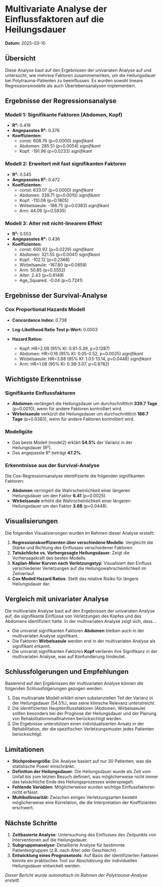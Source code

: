 # Multivariate Analyse der Einflussfaktoren auf die Heilungsdauer

**Datum:** 2025-03-10

## Übersicht

Diese Analyse baut auf den Ergebnissen der univariaten Analyse auf und untersucht, wie mehrere Faktoren zusammenwirken, um die Heilungsdauer bei Polytrauma-Patienten zu beeinflussen. Es wurden sowohl lineare Regressionsmodelle als auch Überlebensanalysen implementiert.

## Ergebnisse der Regressionsanalyse

### Modell 1: Signifikante Faktoren (Abdomen, Kopf)

- **R²:** 0.419
- **Angepasstes R²:** 0.376
- **Koeffizienten:**
  - const: 608.76 (p=0.0000) *signifikant*
  - Abdomen: 285.51 (p=0.0054) *signifikant*
  - Kopf: -191.96 (p=0.0233) *signifikant*

### Modell 2: Erweitert mit fast signifikanten Faktoren

- **R²:** 0.545
- **Angepasstes R²:** 0.472
- **Koeffizienten:**
  - const: 633.07 (p=0.0000) *signifikant*
  - Abdomen: 339.71 (p=0.0010) *signifikant*
  - Kopf: -110.06 (p=0.1805)
  - Wirbelsaeule: -186.75 (p=0.0383) *signifikant*
  - Arm: 44.09 (p=0.5935)

### Modell 3: Alter mit nicht-linearem Effekt

- **R²:** 0.553
- **Angepasstes R²:** 0.436
- **Koeffizienten:**
  - const: 600.92 (p=0.0229) *signifikant*
  - Abdomen: 321.55 (p=0.0041) *signifikant*
  - Kopf: -102.12 (p=0.2368)
  - Wirbelsaeule: -167.80 (p=0.0858)
  - Arm: 50.85 (p=0.5552)
  - Alter: 2.43 (p=0.8149)
  - Age_Squared: -0.04 (p=0.7241)

## Ergebnisse der Survival-Analyse

### Cox Proportional Hazards Modell

- **Concordance Index:** 0.738
- **Log-Likelihood Ratio Test p-Wert:** 0.0003

- **Hazard Ratios:**
  - Kopf: HR=2.09 (95% KI: 0.81-5.39, p=0.1287)
  - Abdomen: HR=0.16 (95% KI: 0.05-0.52, p=0.0025) *signifikant*
  - Wirbelsaeule: HR=3.68 (95% KI: 1.03-13.14, p=0.0448) *signifikant*
  - Arm: HR=1.08 (95% KI: 0.38-3.07, p=0.8782)

## Wichtigste Erkenntnisse

### Signifikante Einflussfaktoren

- **Abdomen** verlängert die Heilungsdauer um durchschnittlich **339.7 Tage** (p=0.0010), wenn für andere Faktoren kontrolliert wird.
- **Wirbelsaeule** verkürzt die Heilungsdauer um durchschnittlich **186.7 Tage** (p=0.0383), wenn für andere Faktoren kontrolliert wird.

### Modellgüte

- Das beste Modell (model2) erklärt **54.5%** der Varianz in der Heilungsdauer (R²).
- Das angepasste R² beträgt **47.2%**.

### Erkenntnisse aus der Survival-Analyse

Die Cox-Regressionsanalyse identifizierte die folgenden signifikanten Faktoren:

- **Abdomen** verringert die Wahrscheinlichkeit einer längeren Heilungsdauer um den Faktor **6.41** (p=0.0025).
- **Wirbelsaeule** erhöht die Wahrscheinlichkeit einer längeren Heilungsdauer um den Faktor **3.68** (p=0.0448).

## Visualisierungen

Die folgenden Visualisierungen wurden im Rahmen dieser Analyse erstellt:

1. **Regressionskoeffizienten über verschiedene Modelle**: Vergleicht die Stärke und Richtung des Einflusses verschiedener Faktoren.
2. **Tatsächliche vs. Vorhergesagte Heilungsdauer**: Zeigt die Vorhersagekraft des besten Modells.
3. **Kaplan-Meier Kurven nach Verletzungstyp**: Visualisiert den Einfluss verschiedener Verletzungen auf die Heilungswahrscheinlichkeit im Zeitverlauf.
4. **Cox Modell Hazard Ratios**: Stellt das relative Risiko für längere Heilungsdauer dar.

## Vergleich mit univariater Analyse

Die multivariate Analyse baut auf den Ergebnissen der univariaten Analyse auf, die signifikante Einflüsse von Verletzungen des Kopfes und des Abdomens identifiziert hatte. In der multivariaten Analyse zeigt sich, dass...

- Die univariat signifikanten Faktoren **Abdomen** bleiben auch in der multivariaten Analyse signifikant.
- Die Faktoren **Wirbelsaeule** werden erst in der multivariaten Analyse als signifikant erkannt.
- Die univariat signifikanten Faktoren **Kopf** verlieren ihre Signifikanz in der multivariaten Analyse, was auf Konfundierung hindeutet.

## Schlussfolgerungen und Empfehlungen

Basierend auf den Ergebnissen der multivariaten Analyse können die folgenden Schlussfolgerungen gezogen werden:

1. Das multivariate Modell erklärt einen substanziellen Teil der Varianz in der Heilungsdauer (54.5%), was seine klinische Relevanz unterstreicht.
2. Die identifizierten Haupteinflussfaktoren (Abdomen, Wirbelsaeule) sollten besonders bei der Prognose der Heilungsdauer und der Planung von Rehabilitationsmaßnahmen berücksichtigt werden.
3. Die Ergebnisse unterstützen einen individualisierten Ansatz in der Rehabilitation, der die spezifischen Verletzungsmuster jedes Patienten berücksichtigt.

## Limitationen

- **Stichprobengröße**: Die Analyse basiert auf nur 30 Patienten, was die statistische Power einschränkt.
- **Definition der Heilungsdauer**: Die Heilungsdauer wurde als Zeit vom Unfall bis zum letzten Besuch definiert, was möglicherweise nicht immer das tatsächliche Ende des Heilungsprozesses widerspiegelt.
- **Fehlende Variablen**: Möglicherweise wurden wichtige Einflussfaktoren nicht erfasst.
- **Multikollinearität**: Zwischen einigen Verletzungsarten besteht möglicherweise eine Korrelation, die die Interpretation der Koeffizienten erschwert.

## Nächste Schritte

1. **Zeitbasierte Analyse**: Untersuchung des Einflusses des Zeitpunkts von Interventionen auf die Heilungsdauer.
2. **Subgruppenanalyse**: Detaillierte Analyse für bestimmte Patientengruppen (z.B. nach Alter oder Geschlecht).
3. **Entwicklung eines Prognosetools**: Auf Basis der identifizierten Faktoren könnte ein praktisches Tool zur Abschätzung der individuellen Heilungsdauer entwickelt werden.

*Dieser Bericht wurde automatisch im Rahmen der Polytrauma-Analyse erstellt.*
